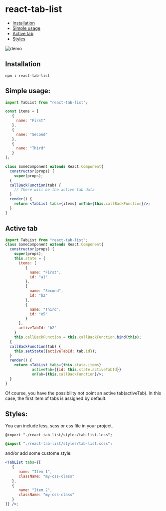# react-tab-list
* [Installation](#installation)
* [Simple usage](#simple-usage)
* [Active tab](#active-tab)
* [Styles](#styles)

![demo](https://s3-eu-west-1.amazonaws.com/njnest-opensource/npm/react-tab-list.gif)

## Installation

```
npm i react-tab-list
```

## Simple usage: 


```jsx
import TabList from "react-tab-list";

const items = [
   {
     name: "First"
   },
   {
     name: "Second"
   },
   {
     name: "Third"
   }
];

class SomeComponent extends React.Component{
  constructor(props) {
    super(props);
  {
  callBackFunction(tab) {
    // There will be the active tab data
  }
  render() {
    return <TabList tabs={items} onTab={this.callBackFunction}/>;
  }
}
```


## Active tab

```jsx
import TabList from "react-tab-list";
class SomeComponent extends React.Component{
  constructor(props) {
    super(props);
    this.state = {
      items: [
         {
           name: "First",
           id: "a1"
         },
         {
           name: "Second",
           id: "b2"
         },
         {
           name: "Third",
           id: "e5"
         }
      ],
      activeTabId: "b2"
    }
    this.callBackFunction = this.callBackFunction.bind(this);
  {
  callBackFunction(tab) {
    this.setState({activeTabId: tab.id});
  }
  render() {
    return <TabList tabs={this.state.items} 
            activeTab={{id: this.state.activeTabId}} 
            onTab={this.callBackFunction}/>;
  }
}
```
Of course, you have the possibility not point an active tab(activeTab). In this case, the first item of tabs is assigned by default.


## Styles:

You can include less, scss or css file in your project.

```less
@import "./react-tab-list/styles/tab-list.less";
``` 

```scss
@import "./react-tab-list/styles/tab-list.scss";
``` 

and/or add some custome style:

```jsx
<TabList tabs={[
   {
      name: "Item 1",
      className: "my-css-class"
   },
   {
      name: "Item 2",
      className: "my-css-class"
   }
]} />;

```
